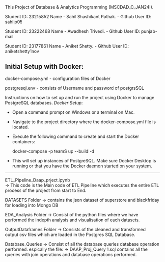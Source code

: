 This Project of Database & Analytics Programming (MSCDAD_C_JAN24I).

Student ID:  23215852  Name - Sahil Shashikant Pathak. -  Github User ID: sahilp05                                     
                         
Student ID:  23222468  Name - Awadhesh Trivedi. -  Github User ID: punjab-mail
              
Student ID:  23177861  Name -  Aniket Shetty. -  Github User ID: aniketshetty1nov 

Initial Setup with Docker: 
--------------------------
docker-compose.yml - configuration files of Docker

postgresql.env - consists of Username and password of postgrsSQL

Instructions on how to set up and run the project using Docker to manage PostgreSQL databases.
 *Docker Setup*: 
   - Open a command prompt on Windows or a terminal on Mac.
   - Navigate to the project directory where the docker-compose.yml file is located.
   - Execute the following command to create and start the Docker containers:
     
     docker-compose -p teamS up --build -d
     
   - This will set up instances of PostgreSQL. Make sure Docker Desktop is running or that you have the Docker daemon started on your system.

---------------------------------------
ETL_Pipeline_Daap_prject.ipynb  
-> This code is the Main code of ETL Pipeline which executes the entire ETL process of the project from start to End.

DATASETS Folder
-> contains the json dataset of superstore and blackfriday for loading into Mongo DB

EDA_Analysis Folder
-> Consist of the python files where we have performed the indepth analysis and visualisation of each datasets.

OutputDataframes Folder
-> Consists of the cleaned and transformed output csv files which are loaded in the Postgres SQL Database.

Database_Queries
-> Consist of all the database queries database operation performed.
 espically the file: 
 -> DAAP_Proj_Query 1.sql
 contains all the queries with join operations and database operations performed.
